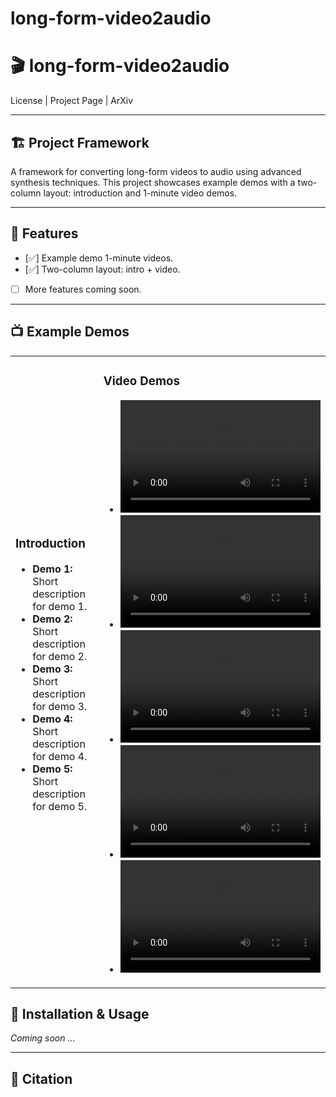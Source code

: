 # long-form-video2audio
# 🎬 long-form-video2audio

License | Project Page | ArXiv

---

## 🏗️ Project Framework

A framework for converting long-form videos to audio using advanced synthesis techniques. This project showcases example demos with a two-column layout: introduction and 1-minute video demos.

---

## 🚀 Features

- [✅] Example demo 1-minute videos.
- [✅] Two-column layout: intro + video.
- [ ] More features coming soon.

---

## 📺 Example Demos

<table>
  <tr>
    <td width="50%">
      <h3>Introduction</h3>
      <ul>
        <li><b>Demo 1:</b> Short description for demo 1.</li>
        <li><b>Demo 2:</b> Short description for demo 2.</li>
        <li><b>Demo 3:</b> Short description for demo 3.</li>
        <li><b>Demo 4:</b> Short description for demo 4.</li>
        <li><b>Demo 5:</b> Short description for demo 5.</li>
      </ul>
    </td>
    <td width="50%">
      <h3>Video Demos</h3>
      <ul>
        <li>
          <video width="320" height="180" controls>
            <source src="assets/demo1.mp4" type="video/mp4">
            Your browser does not support the video tag.
          </video>
        </li>
        <li>
          <video width="320" height="180" controls>
            <source src="assets/demo2.mp4" type="video/mp4">
            Your browser does not support the video tag.
          </video>
        </li>
        <li>
          <video width="320" height="180" controls>
            <source src="assets/demo3.mp4" type="video/mp4">
            Your browser does not support the video tag.
          </video>
        </li>
        <li>
          <video width="320" height="180" controls>
            <source src="assets/demo4.mp4" type="video/mp4">
            Your browser does not support the video tag.
          </video>
        </li>
        <li>
          <video width="320" height="180" controls>
            <source src="assets/demo5.mp4" type="video/mp4">
            Your browser does not support the video tag.
          </video>
        </li>
      </ul>
    </td>
  </tr>
</table>

## 🔧 Installation & Usage

_Coming soon ..._

---

## 📄 Citation
